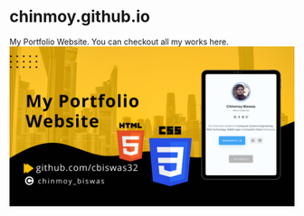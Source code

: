 # chinmoy.github.io
My Portfolio Website. You can checkout all my works here.
![alt text](https://github.com/cbiswas32/chinmoy.github.io/blob/main/my-portfolio-img.png?raw=true)
